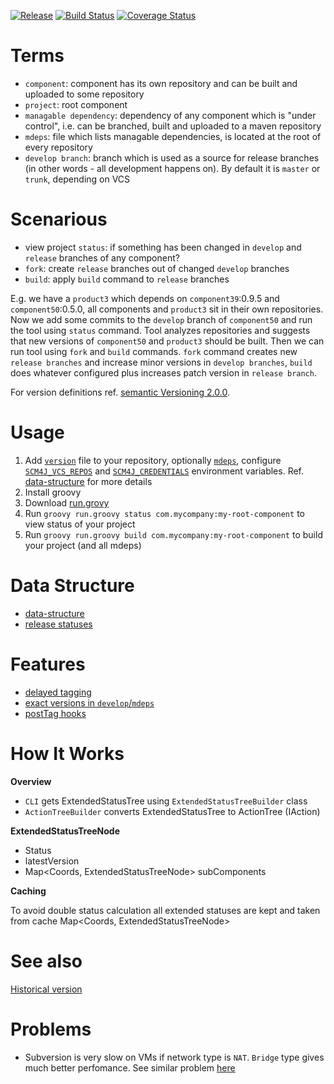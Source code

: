 [![Release](https://jitpack.io/v/scm4j/scm4j-releaser.svg)](https://jitpack.io/#scm4j/scm4j-releaser)
[![Build Status](https://travis-ci.org/scm4j/scm4j-releaser.svg?branch=master)](https://travis-ci.org/scm4j/scm4j-releaser)
[![Coverage Status](https://coveralls.io/repos/github/scm4j/scm4j-releaser/badge.svg?branch=master)](https://coveralls.io/github/scm4j/scm4j-releaser?branch=master)


# Terms

- `component`: component has its own repository and can be built and uploaded to some repository
- `project`: root component
- `managable dependency`: dependency of any component which is "under control", i.e. can be branched, built and uploaded to a maven repository
- `mdeps`: file which lists managable dependencies, is located at the root of every repository
- `develop branch`: branch which is used as a source for release branches (in other words - all development happens on). By default it is `master` or `trunk`, depending on VCS

# Scenarious

- view project `status`: if something has been changed in `develop` and `release` branches of any component?
- `fork`: create `release` branches out of changed `develop` branches
- `build`: apply `build` command to `release` branches

E.g. we have a `product3` which depends on `component39`:0.9.5 and `component50`:0.5.0, all components and `product3` sit in their own repositories. Now we add some commits to the `develop` branch of `component50` and run the tool using `status` command. Tool analyzes repositories and suggests that new versions of `component50` and `product3` should be built. Then we can run tool using  `fork` and `build` commands. `fork` command creates new `release branches` and increase minor versions in `develop branches`, `build` does whatever configured plus increases patch version in `release branch`.

For version definitions ref. [semantic Versioning 2.0.0](http://semver.org/).

# Usage

1. Add [`version`](docs/data-structure.md#version-file) file to your repository, optionally [`mdeps`](docs/data-structure.md#mdeps-file), configure [`SCM4J_VCS_REPOS`](docs/data-structure-SCM4J_VCS_REPOS.md) and [`SCM4J_CREDENTIALS`](docs/data-structure-SCM4J_CREDENTIALS.md) environment variables. Ref. [data-structure](docs/data-structure.md) for more details
1. Install groovy
1. Download [run.grovy](https://raw.githubusercontent.com/scm4j/scm4j-releaser/master/run.groovy)
1. Run `groovy run.groovy status com.mycompany:my-root-component` to view status of your project
1. Run `groovy run.groovy build com.mycompany:my-root-component` to build your project (and all mdeps)


# Data Structure

- [data-structure](docs/data-structure.md)
- [release statuses](/../../issues/10)

# Features

- [delayed tagging](/../../issues/2)
- [exact versions in `develop`/`mdeps`](/../../issues/4)
- [postTag hooks](/../../issues/8)

# How It Works


__Overview__

- `CLI` gets ExtendedStatusTree using `ExtendedStatusTreeBuilder` class 
- `ActionTreeBuilder` converts ExtendedStatusTree to ActionTree (IAction)

__ExtendedStatusTreeNode__

  - Status
  - latestVersion
  - Map<Coords, ExtendedStatusTreeNode> subComponents

__Caching__

To avoid double status calculation all extended statuses are kept and taken from cache Map<Coords, ExtendedStatusTreeNode>  



# See also

[Historical version](https://github.com/scm4j/scm4j-releaser/blob/d540cb00674d485846117dbd68df19bdad306e56/README.md)

# Problems
- Subversion is very slow on VMs if network type is `NAT`. `Bridge` type gives  much better  perfomance. See similar problem  [here](https://blog.inventic.eu/2012/08/very-slow-svn-updates-from-virtual-machines-vmware/)
